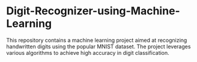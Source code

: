 # Digit-Recognizer-using-Machine-Learning
This repository contains a machine learning project aimed at recognizing handwritten digits using the popular MNIST dataset. The project leverages various algorithms to achieve high accuracy in digit classification.

